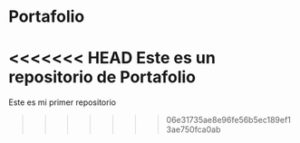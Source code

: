 # Portafolio
<<<<<<< HEAD
Este es un repositorio de Portafolio
=======
Este es mi primer repositorio
>>>>>>> 06e31735ae8e96fe56b5ec189ef13ae750fca0ab
